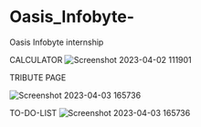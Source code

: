 # Oasis_Infobyte-
Oasis Infobyte internship 


CALCULATOR
![Screenshot 2023-04-02 111901](https://user-images.githubusercontent.com/111061076/229501893-3b1da1b7-2b20-44f6-9335-7904058450d4.png)

TRIBUTE PAGE

![Screenshot 2023-04-03 165736](https://user-images.githubusercontent.com/111061076/229507308-acc249d5-899d-4428-8b60-024370b061e7.png)



TO-DO-LIST
![Screenshot 2023-04-03 165736](https://user-images.githubusercontent.com/111061076/229507030-1e3deb02-6678-4b0a-a6c0-9652f62ffb04.png)
